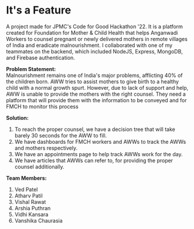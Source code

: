 # It's a Feature

A project made for JPMC's Code for Good Hackathon '22. It is a platform created for Foundation for Mother & Child Health that helps Anganwadi Workers to counsel pregnant or newly delivered mothers in remote villages of India and eradicate malnourishment. I collaborated with one of my teammates on the backend, which included NodeJS, Express, MongoDB, and Firebase authentication.

**Problem Statement:**<br>
Malnourishment remains one of India's major problems, afflicting 40% of the children born. AWW tries to assist mothers to give birth to a healthy child with a normal growth spurt. However, due to lack of support and help, AWW is unable to provide the mothers with the right counsel. They need a platform that will provide them with the information to be conveyed and for FMCH to monitor this process

**Solution:** <br>
1.  To reach the proper counsel, we have a decision tree that will take barely 30 seconds for the AWW to fill. <br>
2.  We have dashboards for FMCH workers and AWWs to track the AWWs and mothers respectively. <br>
3.  We have an appointments page to help track AWWs work for the day. <br>
4.  We have articles that AWWs can refer to, for providing the proper counsel additionally. <br>

**Team Members:**
1. Ved Patel
2. Atharv Patil
3. Vishal Rawat
4. Arshia Puthran
5. Vidhi Kansara
6. Vanshika Chaurasia
